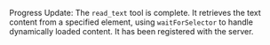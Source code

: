 Progress Update: The `read_text` tool is complete. It retrieves the text content from a specified element, using `waitForSelector` to handle dynamically loaded content. It has been registered with the server.